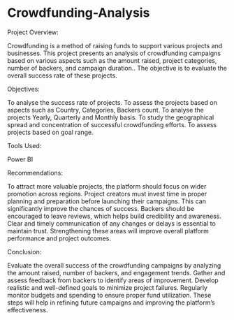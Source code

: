 # Crowdfunding-Analysis
Project Overview:

Crowdfunding is a method of raising funds to support various projects and businesses. This project presents an analysis of crowdfunding campaigns based on various aspects such as the amount raised, project categories, number of backers, and campaign duration.. The objective is to evaluate the overall success rate of these projects.

Objectives:

To analyse the success rate of projects.
To assess the projects based on aspects such as Country, Categories, Backers count.
To analyse the projects Yearly, Quarterly and Monthly basis.
To study the geographical spread and concentration of successful crowdfunding efforts.
To assess projects based on goal range.

Tools Used:

Power BI

Recommendations:

To attract more valuable projects, the platform should focus on wider promotion across regions. Project creators must invest time in proper planning and preparation before launching their campaigns. This can significantly improve the chances of success. Backers should be encouraged to leave reviews, which helps build credibility and awareness. Clear and timely communication of any changes or delays is essential to maintain trust. Strengthening these areas will improve overall platform performance and project outcomes.

Conclusion:

Evaluate the overall success of the crowdfunding campaigns by analyzing the amount raised, number of backers, and engagement trends. Gather and assess feedback from backers to identify areas of improvement. Develop realistic and well-defined goals to minimize project failures. Regularly monitor budgets and spending to ensure proper fund utilization. These steps will help in refining future campaigns and improving the platform’s effectiveness.








